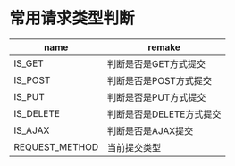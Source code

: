 # 常用请求类型判断

| name | remake |
| ---- | ---- |
| IS_GET | 判断是否是GET方式提交 |
| IS_POST |	判断是否是POST方式提交|
| IS_PUT | 判断是否是PUT方式提交|
| IS_DELETE |	判断是否是DELETE方式提交|
| IS_AJAX |	判断是否是AJAX提交|
| REQUEST_METHOD |	当前提交类型|
